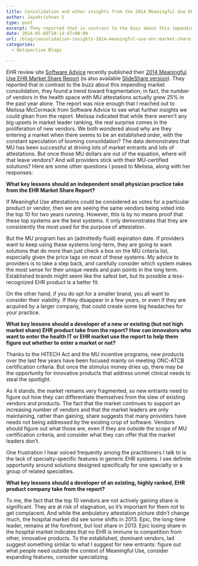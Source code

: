 ```yaml
---
title: Consolidation and other insights from the 2014 Meaningful Use EHR Market Share Report
author: Jayakrishnan S
type: post
excerpt: They reported that in contrast to the buzz about this impending market consolidation, they found a trend toward fragmentation; in fact, the number of vendors in the health space with MU attestations actually grew 25% in the past year alone. The report was nice enough that I reached out to Melissa McCormack from Software Advice to see what further insights we could glean from the report. 
date: 2014-05-08T10:14:47+00:00
url: /blog/consolidation-insights-2014-meaningful-use-ehr-market-share-report/
categories:
  - Netspective Blogs

---
```


EHR review site [Software Advice](http://www.softwareadvice.com/medical/) recently published their [2014 Meaningful Use EHR Market Share Report](http://www.softwareadvice.com/medical/industryview/ehr-meaningful-use-market-share-2014/) (is also available [SlideShare version](http://www.slideshare.net/SoftwareAdvice/ehr-meaningful-use-market-share-industry-view-report)). They reported that in contrast to the buzz about this impending market consolidation, they found a trend toward fragmentation; in fact, the number of vendors in the health space with MU attestations actually grew 25% in the past year alone. The report was nice enough that I reached out to Melissa McCormack from Software Advice to see what further insights we could glean from the report. Melissa indicated that while there weren&#8217;t any big upsets in market leader ranking, the real surprise comes in the proliferation of new vendors. We both wondered aloud why are they entering a market when there seems to be an established order, with the constant speculation of looming consolidation? The data demonstrates that MU has been successful at driving lots of market entrants and lots of attestations. But once those MU dollars are out of the equation, where will that leave vendors? And will providers stick with their MU-certified solutions? Here are some other questions I posed to Melissa, along with her responses:


**What key lessons should an independent small physician practice take from the EHR Market Share Report?**

If Meaningful Use attestations could be considered as votes for a particular product or vendor, then we are seeing the same vendors being voted into the top 10 for two years running. However, this is by no means proof that these top systems are the best systems. It only demonstrates that they are consistently the most used for the purpose of attestation.

But the MU program has an (admittedly fluid) expiration date. If providers want to keep using these systems long-term, they are going to want solutions that do more than just check a box on the MU criteria list, especially given the price tags on most of these systems. My advice to providers is to take a step back, and carefully consider which system makes the most sense for their unique needs and pain points in the long term. Established brands might seem like the safest bet, but its possible a less-recognized EHR product is a better fit.

On the other hand, if you do opt for a smaller brand, you all want to consider their viability. If they disappear in a few years, or even if they are acquired by a larger company, that could create some big headaches for your practice.



**What key lessons should a developer of a new or existing (but not high market share) EHR product take from the report? How can innovators who want to enter the health IT or EHR market use the report to help them figure out whether to enter a market or not?**


Thanks to the HITECH Act and the MU incentive programs, new products over the last few years have been focused mainly on meeting ONC-ATCB certification criteria. But once the stimulus money dries up, there may be the opportunity for innovative products that address unmet clinical needs to steal the spotlight.


As it stands, the market remains very fragmented, so new entrants need to figure out how they can differentiate themselves from the slew of existing vendors and products. The fact that the market continues to support an increasing number of vendors and that the market leaders are only maintaining, rather than gaining, share suggests that many providers have needs not being addressed by the existing crop of software. Vendors should figure out what those are, even if they are outside the scope of MU certification criteria, and consider what they can offer that the market leaders don&#8217;t.


One frustration I hear voiced frequently among the practitioners I talk to is the lack of specialty-specific features in generic EHR systems. I see definite opportunity around solutions designed specifically for one specialty or a group of related specialties.



**What key lessons should a developer of an existing, highly ranked, EHR product company take from the report?**


To me, the fact that the top 10 vendors are not actively gaining share is significant. They are at risk of stagnation, so it&#8217;s important for them not to get complacent. And while the ambulatory attestation picture didn&#8217;t change much, the hospital market did see some shifts in 2013. Epic, the long-time leader, remains at the forefront, but lost share in 2013. Epic losing share in the hospital market indicates that no EHR is immune to competition from other, innovative products. To the established, dominant vendors, Iad suggest something similar to what I suggest for new entrants: figure out what people need outside the context of Meaningful Use, consider expanding features, consider specializing.
